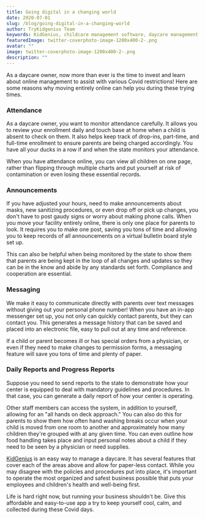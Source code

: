 ```yaml
---
title: Going digital in a changing world
date: 2020-07-01
slug: /blog/going-digital-in-a-changing-world
author: TryKidgenius Team
keywords: KidGenius, childcare management software, daycare management software
featuredImage: twitter-coverphoto-image-1200x400-2-.png
avatar: ""
image: twitter-coverphoto-image-1200x400-2-.png
description: ""
---
```

As a daycare owner, now more than ever is the time to invest and learn about online management to assist with various Covid restrictions! Here are some reasons why moving entirely online can help you during these trying times.

### Attendance

As a daycare owner, you want to monitor attendance carefully. It allows you to review your enrollment daily and touch base at home when a child is absent to check on them. It also helps keep track of drop-ins, part-time, and full-time enrollment to ensure parents are being charged accordingly. You have all your ducks in a row if and when the state monitors your attendance.

When you have attendance online, you can view all children on one page, rather than flipping through multiple charts and put yourself at risk of contamination or even losing these essential records.

### Announcements

If you have adjusted your hours, need to make announcements about masks, new sanitizing procedures, or even drop off or pick up changes, you don't have to post gaudy signs or worry about making phone calls. When you move your facility entirely online, there is only one place for parents to look. It requires you to make one post, saving you tons of time and allowing you to keep records of all announcements on a virtual bulletin board style set up.

This can also be helpful when being monitored by the state to show them that parents are being kept in the loop of all changes and updates so they can be in the know and abide by any standards set forth. Compliance and cooperation are essential.

### Messaging

We make it easy to communicate directly with parents over text messages without giving out your personal phone number! When you have an in-app messenger set up, you not only can quickly contact parents, but they can contact you. This generates a message history that can be saved and placed into an electronic file, easy to pull out at any time and reference.

If a child or parent becomes ill or has special orders from a physician, or even if they need to make changes to permission forms, a messaging feature will save you tons of time and plenty of paper.

### Daily Reports and Progress Reports

Suppose you need to send reports to the state to demonstrate how your center is equipped to deal with mandatory guidelines and procedures. In that case, you can generate a daily report of how your center is operating.

Other staff members can access the system, in addition to yourself, allowing for an "all hands on deck approach." You can also do this for parents to show them how often hand washing breaks occur when your child is moved from one room to another and approximately how many children they're grouped with at any given time. You can even outline how food handling takes place and input personal notes about a child if they need to be seen by a physician or need supplies.

[KidGenius](https://trykidgenius.com) is an easy way to manage a daycare. It has several features that cover each of the areas above and allow for paper-less contact. While you may disagree with the policies and procedures put into place, it's important to operate the most organized and safest business possible that puts your employees and children's health and well-being first.

Life is hard right now, but running your business shouldn't be. Give this affordable and easy-to-use app a try to keep yourself cool, calm, and collected during these Covid days.